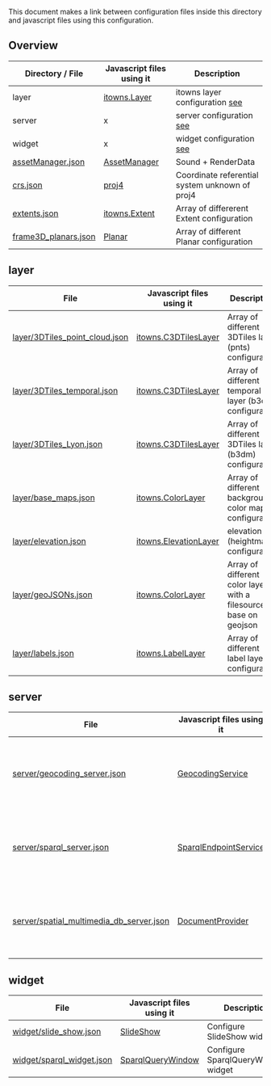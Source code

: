 This document makes a link between configuration files inside this directory and javascript files using this configuration.

## Overview

| Directory / File                               | Javascript files using it                                                         | Description                                    |
| ---------------------------------------------- | --------------------------------------------------------------------------------- | ---------------------------------------------- |
| layer                                          | [itowns.Layer](http://www.itowns-project.org/itowns/docs/#api/Layer/Layer)        | itowns layer configuration [see](#layer)       |
| server                                         | x                                                                                 | server configuration [see](#server)            |
| widget                                         | x                                                                                 | widget configuration [see](#widget)            |
| [assetManager.json](./assetManager.json)       | [AssetManager](../../../packages/game_browser/src/AssetManager.js)                | Sound + RenderData                             |
| [crs.json](./crs.json)                         | [proj4](http://proj4js.org/)                                                      | Coordinate referential system unknown of proj4 |
| [extents.json](./extents.json)                 | [itowns.Extent](http://www.itowns-project.org/itowns/docs/#api/Geographic/Extent) | Array of differerent Extent configuration      |
| [frame3D_planars.json](./frame3D_planars.json) | [Planar](../../../packages/frame3d/src/Planar.js)                                 | Array of different Planar configuration        |

## layer

| File                                                               | Javascript files using it                                                                    | Description                                                      |
| ------------------------------------------------------------------ | -------------------------------------------------------------------------------------------- | ---------------------------------------------------------------- |
| [layer/3DTiles_point_cloud.json](./layer/3DTiles_point_cloud.json) | [itowns.C3DTilesLayer](http://www.itowns-project.org/itowns/docs/#api/Layer/C3DTilesLayer)   | Array of different 3DTiles layer (pnts) configuration            |
| [layer/3DTiles_temporal.json](./layer/3DTiles_temporal.json)       | [itowns.C3DTilesLayer](http://www.itowns-project.org/itowns/docs/#api/Layer/C3DTilesLayer)   | Array of different temporal layer (b3dm) configuration           |
| [layer/3DTiles_Lyon.json](./layer/3DTiles_Lyon.json)               | [itowns.C3DTilesLayer](http://www.itowns-project.org/itowns/docs/#api/Layer/C3DTilesLayer)   | Array of different 3DTiles layer (b3dm) configuration            |
| [layer/base_maps.json](./layer/base_maps.json)                     | [itowns.ColorLayer](http://www.itowns-project.org/itowns/docs/#api/Layer/ColorLayer)         | Array of different background color map configuration            |
| [layer/elevation.json](./layer/elevation.json)                     | [itowns.ElevationLayer](http://www.itowns-project.org/itowns/docs/#api/Layer/ElevationLayer) | elevation (heightmap) configuration                              |
| [layer/geoJSONs.json](./layer/geoJSONs.json)                       | [itowns.ColorLayer](http://www.itowns-project.org/itowns/docs/#api/Layer/ColorLayer)         | Array of different color layer with a filesource base on geojson |
| [layer/labels.json](./layer/labels.json)                           | [itowns.LabelLayer](http://www.itowns-project.org/itowns/docs/#api/Layer/LabelLayer)         | Array of different label layer configuration                     |

## server

| File                                                                                   | Javascript files using it                                                                              | Description                                                                                                   |
| -------------------------------------------------------------------------------------- | ------------------------------------------------------------------------------------------------------ | ------------------------------------------------------------------------------------------------------------- |
| [server/geocoding_server.json](./server/geocoding_server.json)                         | [GeocodingService](../../../packages/widget_geocoding/src/geocoding/services/GeocodingService.js)      | Configure how to treat http request with a geocoding service                                                  |
| [server/sparql_server.json](./server/sparql_server.json)                               | [SparqlEndpointService](../../../packages/widget_sparql/src/service/SparqlEndpointResponseProvider.js) | Configure how to treat http request with a sparql service                                                     |
| [server/spatial_multimedia_db_server.json](./server/spatial_multimedia_db_server.json) | [DocumentProvider](../../../packages/smdb/src/Core/ViewModel/DocumentProvider.js)                      | Configure how to treat http request with a [smdb service](https://github.com/VCityTeam/Spatial-Multimedia-DB) |

## widget

| File                                                     | Javascript files using it                                                          | Description                        |
| -------------------------------------------------------- | ---------------------------------------------------------------------------------- | ---------------------------------- |
| [widget/slide_show.json](./widget/slide_show.json)       | [SlideShow](../../../packages/widget_slide_show/src/index.js)                      | Configure SlideShow widget         |
| [widget/sparql_widget.json](./widget/sparql_widget.json) | [SparqlQueryWindow](../../../packages/widget_sparql/src/view/SparqlQueryWindow.js) | Configure SparqlQueryWindow widget |
